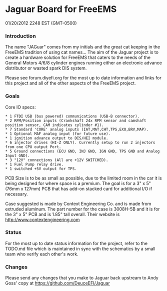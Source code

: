 # Jaguar Board for FreeEMS

01/20/2012 2248 EST (GMT-0500)

### Introduction

The name "JAGuar" comes from my initials and the great cat keeping in the FreeEMS tradition of using cat names...  The aim of the Jaguar project is to create a hardware solution for FreeEMS that caters to the needs of the General Motors 4/6/8 cylinder engines running either an electronic advance distributor or wasted spark DIS system.

Please see forum.diyefi.org for the most up to date information and links for this project and all of the other aspects of the FreeEMS project.

### Goals

Core IO specs:

    * 1 FTDI USB (bus powered) communications (USB-B connector).
    * 2 RPM/Position inputs (Crankshaft 24x RPM sensor and camshaft position sensor, CAM indicates cylinder #1).
    * 7 Standard 'CORE' analog inputs (IAT,MAT,CHT,TPS,EXO,BRV,MAP).
    * 1 Optional MAF analog input (for future use).
    * 1 ignition advance output to DIS/HEI module.
    * 6 injector drives (HI-Z ONLY). Currently setup to run 2 injectors from one CPU output Port.
    * 5 Ground connections (ECU GND, INJ GND, IGN GND, TPS GND and Analog Input GND).
    * 3 "12V" connections (All are +12V SWITCHED).
    * 1 Fuel Pump relay drive.
    * 1 switched +5V output for TPS.
    

PCB Size is to be as small as possible, due to the limited room in the car it is being designed for where space is a premium.  The goal is for a 3" x 5" (76mm x 127mm) PCB that has add-on stacked card for additional I/O if necessary. 

Case suggested is made by Context Engineering Co. and is made from extruded aluminum.  The part number for the case is 3008H-5B and it is for the 3" x 5" PCB and is 1.85" tall overall.  Their website is http://www.contextengineering.com 
 
### Status

For the most up to date status information for the project, refer to the TODO.md file which is maintained in sync with the schematics by a small team who verify each other's work.

### Changes

Please send any changes that you make to Jaguar back upstream to Andy Goss' copy at https://github.com/DeuceEFI/Jaguar

